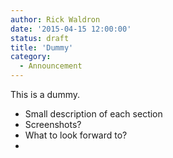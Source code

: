 ```yaml
---
author: Rick Waldron
date: '2015-04-15 12:00:00'
status: draft
title: 'Dummy'
category:
  - Announcement
---
```



This is a dummy.

- Small description of each section
- Screenshots?
- What to look forward to?
- 
